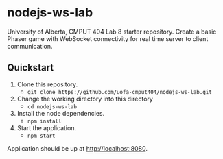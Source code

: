 # nodejs-ws-lab

University of Alberta, CMPUT 404 Lab 8 starter repository. Create a basic Phaser
game with WebSocket connectivity for real time server to client communication.

## Quickstart

1. Clone this repository.
    * `git clone https://github.com/uofa-cmput404/nodejs-ws-lab.git`
2. Change the working directory into this directory
    * `cd nodejs-ws-lab`
3. Install the node dependencies.
    * `npm install`
4. Start the application.
    * `npm start`

Application should be up at [http://localhost:8080](http://localhost:8000).
